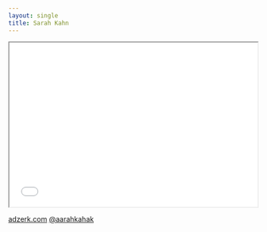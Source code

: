 ```yaml
---
layout: single
title: Sarah Kahn
---
```


<iframe src="//player.vimeo.com/video/31508145" width="500" height="331" webkitallowfullscreen mozallowfullscreen allowfullscreen></iframe>

<a class="reference" href="http://adzerk.com/"><i class="fa fa-home"></i> adzerk.com</a> <a class="reference" href="http://www.twitter.com/aarahkahak"><i class="fa fa-twitter"></i> @aarahkahak</a>